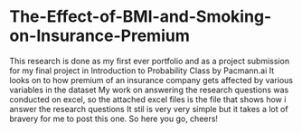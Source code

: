 # The-Effect-of-BMI-and-Smoking-on-Insurance-Premium

This research is done as my first ever portfolio and as a project submission for my final project in Introduction to Probability Class by Pacmann.ai
It looks on to how premium of an insurance company gets affected by various variables in the dataset
My work on answering the research questions was conducted on excel, so the attached excel files is the file that shows how i answer the research questions
It stil is very very simple but it takes a lot of bravery for me to post this one. So here you go, cheers!

